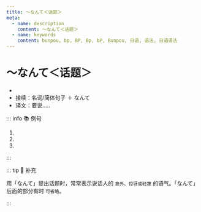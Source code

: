 ```yaml
---
title: ～なんて＜话题＞
meta:
  - name: description
    content: ～なんて＜话题＞
  - name: keywords
    content: bunpou, bp, BP, Bp, bP, Bunpou, 日语, 语法, 日语语法
---
```

    
# ～なんて＜话题＞
    
- <grammer-content sentence="意义：将已知的事物、事情作为话题提出，后续的**谓语部分**多为说话人对该事物、事情的评价；" />
- 接续：名词/简体句子 ＋ なんて
- 译文：要说.....

::: info :books: 例句

1. <grammer-content sentence='[初めて/はじめて][買っ/かっ]た[人/ひと]が1[等/とう]に[当たっ/あたっ]た**なんて**、すごいですね。' trans='第一次买的人居然中了一等奖，真是太厉害了！' />
2. <grammer-content sentence='あんな人ひとが[社長/しゃちょう]だ**なんて**[信じ/しんじ]られない。' trans=' 那样的人居然是社长，真让人难以置信。' />
3. <grammer-content sentence='こんなところで[先生/せんせい]にお[会い/かい]する**なんて**、びっくりしました。' trans='居然在这种地方遇见老师，真是吓了一跳。' />

:::

::: tip :bookmark: 补充

用「なんて」提出话题时，常常表示说话人的 `意外、惊讶或轻蔑` 的语气。「なんて」后面的部分有时 `可省略`。

<div class='bunpou-block'>
    
<grammer-content sentence='あのやさしい[林/はやし]さんがそんなひどいことを[言う/いう]なんて<del>(びっくりした)</del>！' trans='那个温柔的小林居然说出那么重的话来(不敢相信/吓到了) ！' />
    
</div>

:::
